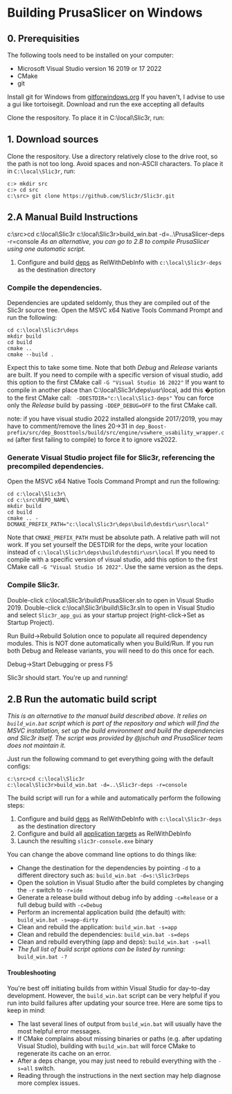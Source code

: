 # Building PrusaSlicer on Windows


## 0. Prerequisities

The following tools need to be installed on your computer:
- Microsoft Visual Studio version 16 2019 or 17 2022
- CMake
- git

Install git for Windows from [gitforwindows.org](https://gitforwindows.org/)
If you haven't, I advise to use a gui like tortoisegit.
Download and run the exe accepting all defaults


Clone the respository.  To place it in C:\local\Slic3r, run:


## 1. Download sources

Clone the respository. Use a directory relatively close to the drive root, so the path is not too long. Avoid spaces and non-ASCII characters. To place it in `C:\local\Slic3r`, run:
```
c:> mkdir src
c:> cd src
c:\src> git clone https://github.com/Slic3r/Slic3r.git
```


## 2.A Manual Build Instructions

c:\src>cd c:\local\Slic3r
c:\local\Slic3r>build_win.bat -d=..\PrusaSlicer-deps -r=console
_As an alternative, you can go to 2.B to compile PrusaSlicer using one automatic script._

1. Configure and build [deps](#compile-the-dependencies) as RelWithDebInfo with `c:\local\Slic3r-deps` as the destination directory
### Compile the dependencies.
Dependencies are updated seldomly, thus they are compiled out of the Slic3r source tree.
Open the MSVC x64 Native Tools Command Prompt and run the following:
```
cd c:\local\Slic3r\deps
mkdir build
cd build
cmake ..
cmake --build .
```
Expect this to take some time. Note that both _Debug_ and _Release_ variants are built.
If you need to compile with a specific version of visual studio, add this option to the first CMake call `-G "Visual Studio 16 2022"`
If you want to compile in another place than C:\local\Slic3r\deps\usr\local, add this �ption to the first CMake call: ` -DDESTDIR="c:\local\Slic3-deps"`
 You can force only the _Release_ build by passing `-DDEP_DEBUG=OFF` to the first CMake call.

note: if you have visual studio 2022 installed alongside 2017/2019, you may have to comment/remove the lines 20->31 in `dep_Boost-prefix/src/dep_Boosttools/build/src/engine/vswhere_usability_wrapper.cmd` (after first failing to compile) to force it to ignore vs2022.

### Generate Visual Studio project file for Slic3r, referencing the precompiled dependencies.
Open the MSVC x64 Native Tools Command Prompt and run the following:
```
cd c:\local\Slic3r\
cd c:\src\REPO_NAME\
mkdir build
cd build
cmake .. -DCMAKE_PREFIX_PATH="c:\local\Slic3r\deps\build\destdir\usr\local"
```

Note that `CMAKE_PREFIX_PATH` must be absolute path. A relative path will not work.
If you set yourself the DESTDIR for the deps, write your location instead of `c:\local\Slic3r\deps\build\destdir\usr\local`
If you need to compile with a specific version of visual studio, add this option to the first CMake call `-G "Visual Studio 16 2022"`. Use the same version as the deps.


### Compile Slic3r. 

Double-click c:\local\Slic3r\build\PrusaSlicer.sln to open in Visual Studio 2019.
Double-click c:\local\Slic3r\build\Slic3r.sln to open in Visual Studio and select `Slic3r_app_gui` as your startup project (right-click->Set as Startup Project).

Run Build->Rebuild Solution once to populate all required dependency modules. This is NOT done automatically when you Build/Run. If you run both Debug and Release variants, you will need to do this once for each.

Debug->Start Debugging or press F5

Slic3r should start. You're up and running!




## 2.B Run the automatic build script

_This is an alternative to the manual build described above. It relies on `build_win.bat` script which is part of the repository and which will find the MSVC installation, set up the build environment and build the dependencies and Slic3r itself. The script was provided by @jschuh and PrusaSlicer team does not maintain it._

Just run the following command to get everything going with the default configs:

```
c:\src>cd c:\local\Slic3r
c:\local\Slic3r>build_win.bat -d=..\Slic3r-deps -r=console
```

The build script will run for a while and automatically perform the following steps:
1. Configure and build [deps](#compile-the-dependencies) as RelWithDebInfo with `c:\local\Slic3r-deps` as the destination directory
2. Configure and build all [application targets](#compile-slic3r) as RelWithDebInfo
3. Launch the resulting `slic3r-console.exe` binary

You can change the above command line options to do things like:
* Change the destination for the dependencies by pointing `-d` to a different directory such as: `build_win.bat -d=s:\Slic3rDeps`
* Open the solution in Visual Studio after the build completes by changing the `-r` switch to `-r=ide`
* Generate a release build without debug info by adding `-c=Release` or a full debug build with `-c=Debug`
* Perform an incremental application build (the default) with: `build_win.bat -s=app-dirty`
* Clean and rebuild the application: `build_win.bat -s=app`
* Clean and rebuild the dependencies: `build_win.bat -s=deps`
* Clean and rebuild everything (app and deps): `build_win.bat -s=all`
* _The full list of build script options can be listed by running:_ `build_win.bat -?`

#### Troubleshooting

You're best off initiating builds from within Visual Studio for day-to-day development. However, the `build_win.bat` script can be very helpful if you run into build failures after updating your source tree. Here are some tips to keep in mind:
* The last several lines of output from `build_win.bat` will usually have the most helpful error messages.
* If CMake complains about missing binaries or paths (e.g. after updating Visual Studio), building with `build_win.bat` will force CMake to regenerate its cache on an error.
* After a deps change, you may just need to rebuild everything with the `-s=all` switch.
* Reading through the instructions in the next section may help diagnose more complex issues.

